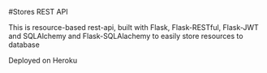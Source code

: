 #Stores REST API

This is resource-based rest-api, built with Flask, Flask-RESTful, Flask-JWT and SQLAlchemy and Flask-SQLAlachemy to easily store resources to database

Deployed on Heroku
